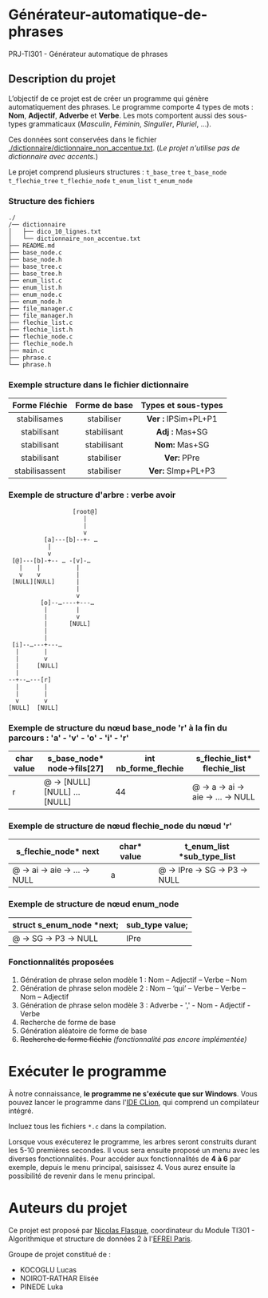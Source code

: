 # Générateur-automatique-de-phrases
PRJ-TI301 - Générateur automatique de phrases

## Description du projet
L’objectif de ce projet est de créer un programme qui génère automatiquement des phrases.
Le programme comporte 4 types de mots : **Nom**, **Adjectif**, **Adverbe** et **Verbe**.
Les mots comportent aussi des sous-types grammaticaux (*Masculin*, *Féminin*, *Singulier*, *Pluriel*, …).

Ces données sont conservées dans le fichier [./dictionnaire/dictionnaire_non_accentue.txt](https://github.com/ItsLucas93/Projet-L2-S3/blob/main/dictionnaire/dictionnaire_non_accentue.txt).
(*Le projet n'utilise pas de dictionnaire avec accents.*)

Le projet comprend plusieurs structures : `t_base_tree` `t_base_node` `t_flechie_tree` `t_flechie_node` `t_enum_list` `t_enum_node`

### Structure des fichiers

```
./
/── dictionnaire
│   ├── dico_10_lignes.txt
│   └── dictionnaire_non_accentue.txt
├── README.md
├── base_node.c
├── base_node.h
├── base_tree.c
├── base_tree.h
├── enum_list.c
├── enum_list.h
├── enum_node.c
├── enum_node.h
├── file_manager.c
├── file_manager.h
├── flechie_list.c
├── flechie_list.h
├── flechie_node.c
├── flechie_node.h
├── main.c
├── phrase.c
└── phrase.h
```

### Exemple structure dans le fichier dictionnaire
|  Forme Fléchie  | Forme de base |  Types et sous-types  |
|:---------------:|:-------------:|:---------------------:|
|  stabilisames	  |  stabiliser	  | **Ver :** IPSim+PL+P1 |
|  stabilisant	   | stabilisant	  |   **Adj :** Mas+SG    |
|  stabilisant	   | stabilisant	  |    **Nom:** Mas+SG    |
|  stabilisant	   |  stabiliser	  |     **Ver:** PPre     |
| stabilisassent	 |  stabiliser	  |  **Ver:** SImp+PL+P3  |

### Exemple de structure d'arbre : verbe avoir

```
                  [root@]
                     |
                     |
                     v
          [a]---[b]--+- …
           |
           v
 [@]---[b]-+-- … -[v]-…
   |    |          |
   v    v          |
 [NULL][NULL]      |
                   |
                   v
         [o]--…----+---…
          |        |
          |        v
          |      [NULL]
          |
          |
 [i]--…---+---…
  |       |
  |       v
  |     [NULL]
  |
--+--…---[r]    
  |       |
  |       |
  v       v
[NULL]  [NULL] 
```

### Exemple de structure du nœud base_node 'r' à la fin du parcours : 'a' - 'v' - 'o' - 'i' - 'r'

| char value | s_base_node* node->fils[27] | int nb_forme_flechie | s_flechie_list* flechie_list     |
|------------|-----------------------------|----------------------|----------------------------------|
| r          | @ -> [NULL] [NULL] … [NULL] | 44                   | @ -> a -> ai -> aie -> … -> NULL |

### Exemple de structure de nœud flechie_node du nœud 'r'

| s_flechie_node* next        | char* value | t_enum_list *sub_type_list    |
|-----------------------------|-------------|-------------------------------|
| @ -> ai -> aie -> … -> NULL | a           | @ -> IPre -> SG -> P3 -> NULL |


### Exemple de structure de nœud enum_node

| struct s_enum_node *next; | sub_type value; |
|---------------------------|-----------------|
| @ -> SG -> P3 -> NULL     | IPre            |

    
### Fonctionnalités proposées

1. Génération de phrase selon modèle 1 : Nom – Adjectif – Verbe – Nom
2. Génération de phrase selon modèle 2 : Nom – ‘qui’ – Verbe – Verbe – Nom – Adjectif
3. Génération de phrase selon modèle 3 : Adverbe - ',' - Nom - Adjectif - Verbe
4. Recherche de forme de base
5. Génération aléatoire de forme de base
6. ~~Recherche de forme fléchie~~ *(fonctionnalité pas encore implémentée)*
 
# Exécuter le programme

À notre connaissance, __le programme ne s'exécute que sur Windows__.
Vous pouvez lancer le programme dans l'[IDE CLion](https://www.jetbrains.com/fr-fr/clion/IDE), qui comprend un compilateur intégré.

Incluez tous les fichiers `*.c` dans la compilation.

Lorsque vous exécuterez le programme, les arbres seront construits durant les 5-10 premières secondes. Il vous sera ensuite proposé un menu avec les diverses fonctionnalités. Pour accéder aux fonctionnalités de **4 à 6** par exemple, depuis le menu principal, saisissez 4. Vous aurez ensuite la possibilité de revenir dans le menu principal.

# Auteurs du projet

Ce projet est proposé par [Nicolas Flasque](https://www.linkedin.com/in/nicolas-flasque-48b25610), coordinateur du Module TI301 - Algorithmique et structure de données 2 à l'[EFREI Paris](https://www.efrei.fr/).

Groupe de projet constitué de :

* KOCOGLU Lucas
* NOIROT-RATHAR Elisée
* PINEDE Luka